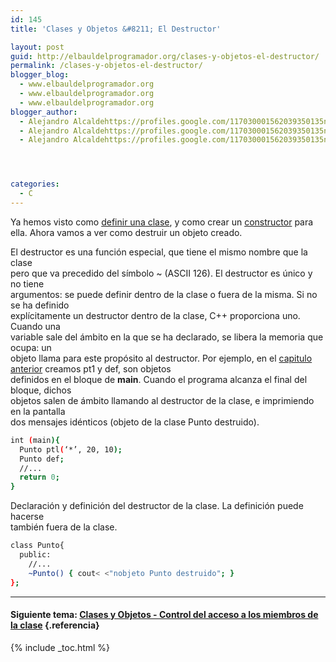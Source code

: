 ```yaml
---
id: 145
title: 'Clases y Objetos &#8211; El Destructor'

layout: post
guid: http://elbauldelprogramador.org/clases-y-objetos-el-destructor/
permalink: /clases-y-objetos-el-destructor/
blogger_blog:
  - www.elbauldelprogramador.org
  - www.elbauldelprogramador.org
  - www.elbauldelprogramador.org
blogger_author:
  - Alejandro Alcaldehttps://profiles.google.com/117030001562039350135noreply@blogger.com
  - Alejandro Alcaldehttps://profiles.google.com/117030001562039350135noreply@blogger.com
  - Alejandro Alcaldehttps://profiles.google.com/117030001562039350135noreply@blogger.com




categories:
  - C
---
```

<div class="iconcpp">
</div>

Ya hemos visto como [definir una clase][1], y como crear un [constructor][2] para ella. Ahora vamos a ver como destruir un objeto creado.  

<!--ad-->

El destructor es una función especial, que tiene el mismo nombre que la clase  
pero que va precedido del símbolo ~ (ASCII 126). El destructor es único y no tiene  
argumentos: se puede definir dentro de la clase o fuera de la misma. Si no se ha definido  
explícitamente un destructor dentro de la clase, C++ proporciona uno. Cuando una  
variable sale del ámbito en la que se ha declarado, se libera la memoria que ocupa: un  
objeto llama para este propósito al destructor. Por ejemplo, en el [capitulo anterior][2] creamos pt1 y def, son objetos  
definidos en el bloque de **main**. Cuando el programa alcanza el final del bloque, dichos  
objetos salen de ámbito llamando al destructor de la clase, e imprimiendo en la pantalla  
dos mensajes idénticos (objeto de la clase Punto destruido).



```bash
int (main){
  Punto ptl(‘*’, 20, 10);
  Punto def;
  //...
  return 0;
}

```



Declaración y definición del destructor de la clase. La definición puede hacerse  
también fuera de la clase.

```bash
class Punto{
  public:
    //...
    ~Punto() { cout< <"nobjeto Punto destruido"; }
};

```

* * *

#### Siguiente tema: [Clases y Objetos - Control del acceso a los miembros de la clase][3] {.referencia}



 [1]: https://elbauldelprogramador.com/clases-y-objetos-definir-una-clase/
 [2]: https://elbauldelprogramador.com/clases-y-objetos-el-constructor/
 [3]: https://elbauldelprogramador.com/clases-y-objetos-control-del-acceso-los/

{% include _toc.html %}
